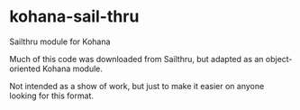 kohana-sail-thru
================

Sailthru module for Kohana

Much of this code was downloaded from Sailthru, but adapted as an object-oriented Kohana module.

Not intended as a show of work, but just to make it easier on anyone looking for this format.
